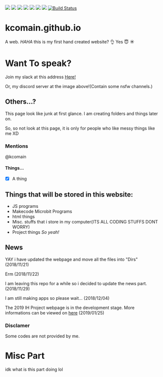 [![](https://img.shields.io/discord/397074345475964929.svg?style=plastic)](https://discord.gg/8DRnhev)
![](https://img.shields.io/github/repo-size/kcomain/kcomain.github.io.svg?label=Repository%20size&style=popout)
![](https://img.shields.io/github/downloads/kcomain/kcomain.github.io/total.svg)
[![](https://img.shields.io/github/issues/kcomain/kcomain.github.io.svg)](https://github.com/kcomain/kcomain.github.io/issues)
![](https://img.shields.io/github/license/kcomain/kcomain.github.io.svg)
[![](https://img.shields.io/github/release-pre/kcomain/kcomain.github.io.svg)](https://github.com/kcomain/kcomain.github.io/releases)
[![](https://img.shields.io/website-up-down-green-red/https/shields.io.svg?label=Website)](https://kcomain.github.io)
[![Build Status](https://travis-ci.com/kcomain/kcomain.github.io.svg?branch=master)](https://travis-ci.com/kcomain/kcomain.github.io)
# kcomain.github.io
A web.
_HAHA_
this is my first hand created website? :ok_hand:
Yes
:innocent:
:sunny:

# Want To speak?
Join my slack at this address [Here!](https://join.slack.com/t/kcocorp-prst/shared_invite/enQtNTA1OTE0MzQzMzk3LWVhMjA3YmZmNmIwOWJlN2RhNTE1ODYxN2ZkMGRmMDQ1ZmU3YjgzMDk4OWM0NTVkNDY5OGU1ZTc2NDYzMDE2M2Q)

Or, my discord server at the image above!(Contain some nsfw channels.)
## Others...?
This page look like junk at first glance.
I am creating folders and things later on.

So, so not look at this page, it is only for people who like messy things like me XD
### Mentions
@kcomain
#### Things...
- [x] A thing
## Things that will be stored in this website:
* JS programs
* Makecode Microbit Programs
* html things
* Misc. stuffs that i store in my computer(ITS ALL CODING STUFFS DONT WORRY)
* Project things
*So yeah!*

## News 
YAY i have updated the webpage and move all the files into "Dirs" (2018/11/21)

Erm (2018/11/22)

I am leaving this repo for a while so i decided to update the news part. (2018/11/29)

I am still making apps so please wait... (2018/12/04)

The 2019 IH Project webpage is in the development stage. More informations can be viewed on [here](https://kcomain.github.io/ihpj) (2019/01/25)

### Disclamer
Some codes are not provided by me.

# Misc Part
idk what is this part doing lol 
